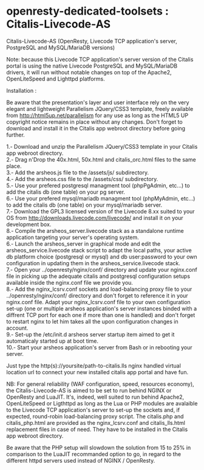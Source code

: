 # openresty-dedicated-toolsets : Citalis-Livecode-AS
Citalis-Livecode-AS (OpenResty, Livecode TCP application's server, PostgreSQL and MySQL/MariaDB versions)

Note: because this Livecode TCP application's server version of the Citalis portal is using the native Livecode PostgreSQL and MySQL/MariaDB drivers, it will run without notable changes on top of the Apache2, OpenLiteSpeed and Lighttpd platforms.

Installation :

Be aware that the presentation's layer and user interface rely on the very elegant and lightweight Parallelism JQuery/CSS3 template, freely available from http://html5up.net/parallelism for any use as long as the HTML5 UP copyright notice remains in place without any changes. Don't forget to download and install it in the Citalis app webroot directory before going further.

1.- Download and unzip the Parallelism JQuery/CSS3 template in your Citalis app webroot directory.<br />
2.- Drag n'Drop the 40x.html, 50x.html and citalis_orc.html files to the same place.<br />
3.- Add the arsheos.js file to the /assets/js/ subdirectory.<br />
4.- Add the arsheos.css file to the /assets/css/ subdirectory.<br />
5.- Use your prefered postgresql managment tool (phpPgAdmin, etc...) to add the citalis db (one table) on your pg server.<br />
6.- Use your prefered mysql/mariadb managment tool (phpMyAdmin, etc...) to add the citalis db (one table) on your mysql/mariadb server.<br />
7.- Download the GPL3 licensed version of the Livecode 8.xx suited to your OS from http://downloads.livecode.com/livecode/ and install it on your development box.<br />
8.- Compile the arsheos_server.livecode stack as a standalone runtime application targeting your server's operating system.<br />
6.- Launch the arsheos_server in graphical mode and edit the arsheos_service.livecode stack script to adapt the local paths, your active db platform choice (postgresql or mysql) and db user:password to your own configuration in updating them in the arsheos_service.livecode stack.<br />
7.- Open your ../openresty/nginx/conf/ directory and update your nginx.conf file in picking up the adequate citalis and postgresql configuration setups available inside the nginx.conf file we provide you.<br />
8.- Add the nginx_lcsrv.conf sockets and load-balancing proxy file to your ../openresty/nginx/conf/ directory and don't forget to reference it in your nginx.conf file. Adapt your nginx_lcsrv.conf file to your own configuration set-up (one or multiple arsheos application's server instances binded with a diffrent TCP port for each one if more than one is handled) and don't forget to restart nginx to let him takes all the upon configuration changes in account.<br />
9.- Set-up the /etc/init.d arsheos server startup item aimed to get it automaticaly started up at boot time.<br />
10.- Start your arsheos application's server from Bash or in rebooting your server.

Just type the http(s)://yoursite/path-to-citalis.lls nginx handled virtual location url to connect your new installed citalis app portal and have fun.

NB: For general reliability (WAF configuration, speed, resources economy), the Citalis-Livecode-AS is aimed to be set to run behind NGINX or OpenResty and LuaJIT. It's, indeed, well suited to run behind Apache2, OpenLiteSpeed or Ligthttpd as long as the Lua or PHP modules are avalaible to the Livecode TCP application's server to set-up the sockets and, if expected, round-robin load-balancing proxy script. The citalis.php and citalis_php.html are provided as the nginx_lcsrv.conf and citalis_lls.html replacement files in case of need. They have to be installed in the Citalis app webroot directory. 

Be aware that the PHP setup will slowdown the solution from 15 to 25% in comparison to the LuaJIT recommanded option to go, in regard to the different httpd servers used instead of NGINX / OpenResty.
